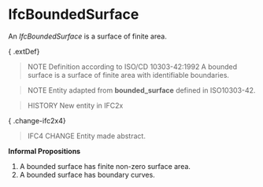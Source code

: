 # IfcBoundedSurface

An _IfcBoundedSurface_ is a surface of finite area.

{ .extDef}
> NOTE Definition according to ISO/CD 10303-42:1992
> A bounded surface is a surface of finite area with identifiable boundaries.

> NOTE Entity adapted from **bounded_surface** defined in ISO10303-42.

> HISTORY New entity in IFC2x

{ .change-ifc2x4}
> IFC4 CHANGE Entity made abstract.

**Informal Propositions**

1. A bounded surface has finite non-zero surface area.
2. A bounded surface has boundary curves.
